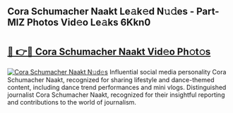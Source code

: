 ## Cora Schumacher Naakt Le𝚊k𝚎d N𝚞𝚍es - Part-MlZ Photos Vid𝚎o Le𝚊ks 6Kkn0

# <h2><a href="http://fb9qt5.evod.top/?m=Cora+Schumacher+Naakt">🔗 👉🔴 Cora Schumacher Naakt Vid𝚎o Ph𝚘t𝚘s</a></h2>

[![Cora Schumacher Naakt N𝚞d𝚎s](https://i.imgur.com/8V9OHl7.gif)](http://fb9qt5.evod.top/?m=Cora+Schumacher+Naakt)
Influential social media personality Cora Schumacher Naakt, recognized for sharing lifestyle and dance-themed content, including dance trend performances and mini vlogs. Distinguished journalist Cora Schumacher Naakt, recognized for their insightful reporting and contributions to the world of journalism. 
